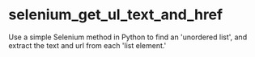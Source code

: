 # selenium_get_ul_text_and_href
Use a simple Selenium method in Python to find an 'unordered list', and extract the text and url from each 'list element.' 
